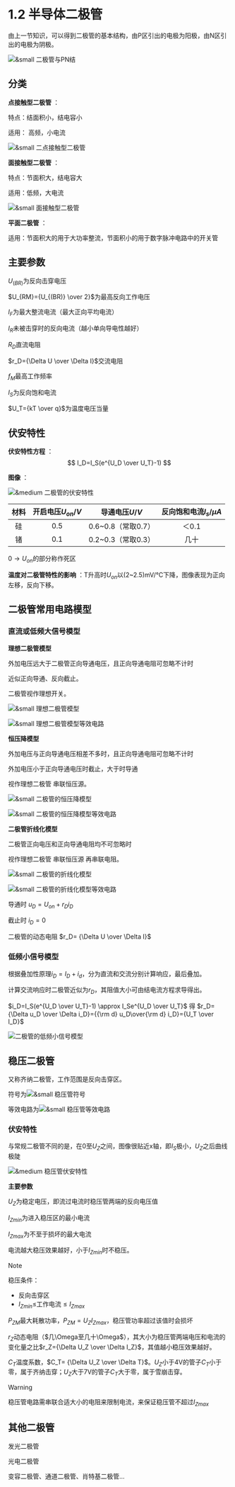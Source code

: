 # 1.2 半导体二极管

由上一节知识，可以得到二极管的基本结构，由P区引出的电极为阳极，由N区引出的电极为阴极。

![&small 二极管与PN结](./images/二极管与PN结.png)

## 分类

**点接触型二极管** ：

特点：结面积小，结电容小

适用： 高频，小电流

![&small 二点接触型二极管](./images/点接触型二极管.png)

**面接触型二极管** ：

特点：节面积大，结电容大

适用：低频，大电流

![&small 面接触型二极管](./images/面接触型二极管.png)

**平面二极管** ：

适用：节面积大的用于大功率整流，节面积小的用于数字脉冲电路中的开关管

## 主要参数

$U_{(BR)}$为反向击穿电压

$U_{RM}={U_{(BR)} \over 2}$为最高反向工作电压

$I_F$为最大整流电流（最大正向平均电流）

$I_R$未被击穿时的反向电流（越小单向导电性越好）

$R_D$直流电阻

$r_D={\Delta U \over \Delta I}$交流电阻

$f_M$最高工作频率

$I_S$为反向饱和电流

$U_T={kT \over q}$为温度电压当量

## 伏安特性

**伏安特性方程** ：
$$
I_D=I_S(e^{U_D \over U_T}-1)
$$


**图像** ：

![&medium 二极管的伏安特性](./images/二极管的伏安特性.png)

| 材料 | 开启电压$U_{on}/V$ |   导通电压$U/V$    | 反向饱和电流$I_s/μA$ |
| :--: | :----------------: | :----------------: | :------------------: |
|  硅  |        0.5         | 0.6~0.8（常取0.7） |        ＜0.1         |
|  锗  |        0.1         | 0.2~0.3（常取0.3） |         几十         |

$0 \to U_{on}$的部分称作死区

**温度对二极管特性的影响** ：T升高时$U_{on}$以(2~2.5)mV/℃下降，图像表现为正向左移，反向下移。

## 二极管常用电路模型

### 直流或低频大信号模型

**理想二极管模型** 

外加电压远大于二极管正向导通电压，且正向导通电阻可忽略不计时

近似正向导通、反向截止。

二极管视作理想开关。

![&small 理想二极管模型](./images/理想二极管模型.png)

![&small 理想二极管模型等效电路](./images/理想二极管模型等效电路.png)

**恒压降模型** 

外加电压与正向导通电压相差不多时，且正向导通电阻可忽略不计时

外加电压小于正向导通电压时截止，大于时导通

视作理想二极管 串联恒压源。

![&small 二极管的恒压降模型](./images/二极管的恒压降模型.png)

![&small 二极管的恒压降模型等效电路](./images/二极管的恒压降模型等效电路.png)

**二极管折线化模型** 

二极管正向电压和正向导通电阻均不可忽略时

视作理想二极管 串联恒压源 再串联电阻。

![&small 二极管的折线化模型](./images/二极管的折线化模型.png)

![&small 二极管的折线化模型等效电路](./images/二极管的折线化模型等效电路.png)

导通时 $u_D=U_{on}+r_Di_D$

截止时 $i_D=0$

二极管的动态电阻 $r_D= {\Delta U \over \Delta I}$

### 低频小信号模型

根据叠加性原理$i_D=I_D+i_d$，分为直流和交流分别计算响应，最后叠加。

计算交流响应时二极管近似为$r_D$，其阻值大小可由结电流方程求导得出。

$i_D=I_S(e^{U_D \over U_T}-1) \approx I_Se^{U_D \over U_T}$ 得 $r_D={\Delta u_D \over \Delta i_D}={{\rm d} u_D\over{\rm d} i_D}={U_T \over I_D}$

![二极管的低频小信号模型](./images/二极管的低频小信号模型.png)

## 稳压二极管

又称齐纳二极管，工作范围是反向击穿区。

符号为![&small 稳压管符号](./images/稳压管符号.png)

等效电路为![&small 稳压管等效电路](./images/稳压管等效电路.png)

### 伏安特性

与常规二极管不同的是，在$0$至$U_Z$之间，图像很贴近x轴，即$I_S$极小，$U_Z$之后曲线极陡

![&medium 稳压管伏安特性](./images/稳压管伏安特性.png)

**主要参数**

$U_Z$为稳定电压，即流过电流时稳压管两端的反向电压值

$I_{Zmin}$为进入稳压区的最小电流

$I_{Zmax}$为不至于损坏的最大电流

电流越大稳压效果越好，小于$I_{Zmin}$时不稳压。

> [!note] 
>
> 稳压条件：
>
> - 反向击穿区
> - $I_{Zmin} \leqslant$工作电流$\leqslant I_{Zmax}$

$P_{ZM}$最大耗散功率，$P_{ZM}=U_ZI_{Zmax}$，稳压管功率超过该值时会损坏

$r_Z$动态电阻（$几\Omega至几十\Omega$），其大小为稳压管两端电压和电流的变化量之比$r_Z={\Delta U_Z \over \Delta I_Z}$，其值越小稳压效果越好。

$C_T$温度系数，$C_T= {\Delta U_Z \over \Delta T}$。$U_Z$小于4V的管子$C_T$小于零，属于齐纳击穿；$U_Z$大于7V的管子$C_T$大于零，属于雪崩击穿。

> [!warning]
>
> 稳压管电路需串联合适大小的电阻来限制电流，来保证稳压管不超过$I_{Zmax}$

## 其他二极管

发光二极管

光电二极管

变容二极管、通道二极管、肖特基二极管...
